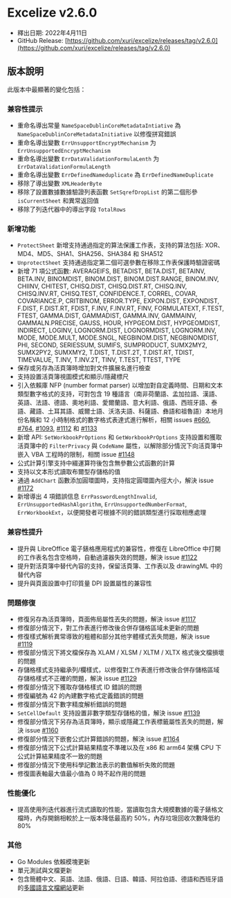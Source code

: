 # Excelize v2.6.0

* 釋出日期: 2022年4月11日
* GitHub Release: [https://github.com/xuri/excelize/releases/tag/v2.6.0](https://github.com/xuri/excelize/releases/tag/v2.6.0)

## 版本說明

此版本中最顯著的變化包括：

### 兼容性提示

* 重命名導出常量 `NameSpaceDublinCoreMetadataIntiative` 為 `NameSpaceDublinCoreMetadataInitiative` 以修復拼寫錯誤
* 重命名導出變數 `ErrUnsupportEncryptMechanism` 为 `ErrUnsupportedEncryptMechanism`
* 重命名導出變數 `ErrDataValidationFormulaLenth` 为 `ErrDataValidationFormulaLength`
* 重命名導出變數 `ErrDefinedNameduplicate` 為 `ErrDefinedNameDuplicate`
* 移除了導出變數 `XMLHeaderByte`
* 移除了設置數據數據驗證列表函數 `SetSqrefDropList` 的第二個形參 `isCurrentSheet` 和異常返回值
* 移除了列迭代器中的導出字段 `TotalRows`

### 新增功能

* `ProtectSheet` 新增支持通過指定的算法保護工作表，支持的算法包括: XOR、MD4、MD5、SHA1、SHA256、SHA384 和 SHA512
* `UnprotectSheet` 支持通過指定第二個可選參數在移除工作表保護時驗證密碼
* 新增 71 項公式函數: AVERAGEIFS, BETADIST, BETA.DIST, BETAINV, BETA.INV, BINOMDIST, BINOM.DIST, BINOM.DIST.RANGE, BINOM.INV, CHIINV, CHITEST, CHISQ.DIST, CHISQ.DIST.RT, CHISQ.INV, CHISQ.INV.RT, CHISQ.TEST, CONFIDENCE.T, CORREL, COVAR, COVARIANCE.P, CRITBINOM, ERROR.TYPE, EXPON.DIST, EXPONDIST, F.DIST, F.DIST.RT, FDIST, F.INV, F.INV.RT, FINV, FORMULATEXT, F.TEST, FTEST, GAMMA.DIST, GAMMADIST, GAMMA.INV, GAMMAINV, GAMMALN.PRECISE, GAUSS, HOUR, HYPGEOM.DIST, HYPGEOMDIST, INDIRECT, LOGINV, LOGNORM.DIST, LOGNORMDIST, LOGNORM.INV, MODE, MODE.MULT, MODE.SNGL, NEGBINOM.DIST, NEGBINOMDIST, PHI, SECOND, SERIESSUM, SUMIFS, SUMPRODUCT, SUMX2MY2, SUMX2PY2, SUMXMY2, T.DIST, T.DIST.2T, T.DIST.RT, TDIST, TIMEVALUE, T.INV, T.INV.2T, TINV, T.TEST, TTEST, TYPE
* 保存或另存為活頁簿時增加對文件擴展名進行檢查
* 支持設置活頁簿視圖模式和顯示/隱藏標尺
* 引入依賴庫 NFP (number format parser) 以增加對自定義時間、日期和文本類型數字格式的支持，可對包含 19 種語言（南非荷蘭語、孟加拉語、漢語、英語、法語、德語、奧地利語、愛爾蘭語、意大利語、俄語、西班牙語、泰語、藏語、土耳其語、威爾士語、沃洛夫語、科薩語、彝語和祖魯語）本地月份名稱和 12 小時制格式的數字格式表達式進行解析，相關 issues [#660](https://github.com/xuri/excelize/issues/660), [#764](https://github.com/xuri/excelize/issues/764), [#1093](https://github.com/xuri/excelize/issues/1093), [#1112](https://github.com/xuri/excelize/issues/1112) 和 [#1133](https://github.com/xuri/excelize/issues/1133)
* 新增 API: `SetWorkbookPrOptions` 和 `GetWorkbookPrOptions` 支持設置和獲取活頁簿中的 `FilterPrivacy` 與 `CodeName` 屬性，以解除部分情況下向活頁簿中嵌入 VBA 工程時的限制，相關 issue [#1148](https://github.com/xuri/excelize/issues/1148)
* 公式計算引擎支持中綴運算符後包含無參數公式函數的計算
* 支持以文本形式讀取布爾型存儲格的值
* 通過 `AddChart` 函數添加圓環圖時，支持指定圓環圖內徑大小，解決 issue [#1172](https://github.com/xuri/excelize/issues/1172)
* 新增導出 4 項錯誤信息 `ErrPasswordLengthInvalid`, `ErrUnsupportedHashAlgorithm`, `ErrUnsupportedNumberFormat`, `ErrWorkbookExt`，以便開發者可根據不同的錯誤類型進行採取相應處理

### 兼容性提升

* 提升與 LibreOffice 電子錶格應用程式的兼容性，修復在 LibreOffice 中打開的工作表名包含空格時，自動過濾器失效的問題，解決 issue [#1122](https://github.com/xuri/excelize/issues/1122)
* 提升對活頁簿中替代內容的支持，保留活頁簿、工作表以及 drawingML 中的替代內容
* 提升與頁面設置中打印質量 DPI 設置屬性的兼容性

### 問題修復

* 修復另存為活頁簿時，頁面佈局屬性丟失的問題，解決 issue [#1117](https://github.com/xuri/excelize/issues/1117)
* 修復部分情況下，對工作表進行修改後合併存儲格區域未更新的問題
* 修復樣式解析異常導致的粗體和部分其他字體樣式丟失問題，解決 issue [#1119](https://github.com/xuri/excelize/issues/1119)
* 修復部分情況下將文檔保存為 XLAM / XLSM / XLTM / XLTX 格式後文檔損壞的問題
* 存儲格樣式支持繼承列/欄樣式，以修復對工作表進行修改後合併存儲格區域存儲格樣式不正確的問題，解決 issue [#1129](https://github.com/xuri/excelize/issues/1129)
* 修復部分情況下獲取存儲格樣式 ID 錯誤的問題
* 修復編號為 42 的內建數字格式定義錯誤的問題
* 修復部分情況下數字精度解析錯誤的問題
* `SetCellDefault` 支持設置非數字類型存儲格的值，解決 issue [#1139](https://github.com/xuri/excelize/issues/1139)
* 修復部分情況下另存為活頁簿時，顯示或隱藏工作表標籤屬性丟失的問題，解決 issue [#1160](https://github.com/xuri/excelize/issues/1160)
* 修復部分情況下嵌套公式計算錯誤的問題，解決 issue [#1164](https://github.com/xuri/excelize/issues/1164)
* 修復部分情況下公式計算結果精度不準確以及在 x86 和 arm64 架構 CPU 下公式計算結果精度不一致的問題
* 修復部分情況下使用科學記數法表示的數值解析失敗的問題
* 修復圖表軸最大值最小值為 0 時不起作用的問題

### 性能優化

* 提高使用列迭代器進行流式讀取的性能，當讀取包含大規模數據的電子錶格文檔時，內存開銷相較於上一版本降低最高約 50%，內存垃圾回收次數降低約 80%

### 其他

* Go Modules 依賴模塊更新
* 單元測試與文檔更新
* 包含簡體中文、英語、法語、俄語、日語、韓語、阿拉伯語、德語和西班牙語的[多國語言文檔網站](https://xuri.me/excelize)更新
